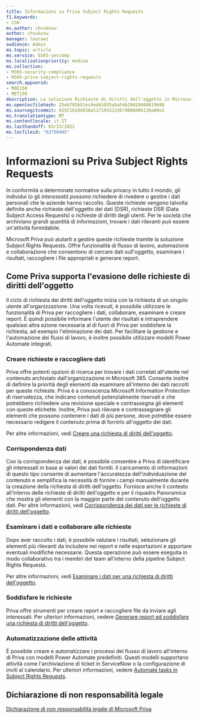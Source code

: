 ```yaml
---
title: Informazioni su Priva Subject Rights Requests
f1.keywords:
- CSH
ms.author: chvukosw
author: chvukosw
manager: laurawi
audience: Admin
ms.topic: article
ms.service: O365-seccomp
ms.localizationpriority: medium
ms.collection:
- M365-security-compliance
- M365-priva-subject-rights-requests
search.appverid:
- MOE150
- MET150
description: La soluzione Richieste di diritti dell'oggetto in Microsoft Priva consente di trovare dati personali e collaborare alla revisione del contenuto e alla creazione di report.
ms.openlocfilehash: 25eb785651ec0edd1035aba54b20d19404619b80
ms.sourcegitcommit: 02921b2dd438a517191522567908046b136a89e2
ms.translationtype: MT
ms.contentlocale: it-IT
ms.lasthandoff: 03/23/2022
ms.locfileid: "63758445"
---
```

# <a name="learn-about-priva-subject-rights-requests"></a>Informazioni su Priva Subject Rights Requests

In conformità a determinate normative sulla privacy in tutto il mondo, gli individui (o gli *interessati) possono* richiedere di rivedere o gestire i dati personali che le aziende hanno raccolto. Queste richieste vengono talvolta definite anche richieste dell'oggetto dei dati (DSR), richieste DSR (Data Subject Access Requests) o richieste di diritti degli utenti. Per le società che archiviano grandi quantità di informazioni, trovare i dati rilevanti può essere un'attività formidabile.

Microsoft Priva può aiutarti a gestire queste richieste tramite la soluzione Subject Rights Requests. Offre funzionalità di flusso di lavoro, automazione e collaborazione che consentono di cercare dati sull'oggetto, esaminare i risultati, raccogliere i file appropriati e generare report.

## <a name="how-priva-supports-subject-rights-request-fulfillment"></a>Come Priva supporta l'evasione delle richieste di diritti dell'oggetto

Il ciclo di richiesta dei diritti dell'oggetto inizia con la richiesta di un singolo utente all'organizzazione. Una volta ricevuti, è possibile utilizzare le funzionalità di Priva per raccogliere i dati, collaborare, esaminare e creare report. È quindi possibile informare l'utente dei risultati e intraprendere qualsiasi altra azione necessaria al di fuori di Priva per soddisfare la richiesta, ad esempio l'eliminazione dei dati. Per facilitare la gestione e l'automazione dei flussi di lavoro, è inoltre possibile utilizzare modelli Power Automate integrati.

### <a name="create-requests-and-collect-data"></a>Creare richieste e raccogliere dati

Priva offre potenti opzioni di ricerca per trovare i dati correlati all'utente nel contenuto archiviato dall'organizzazione in Microsoft 365. Consente inoltre di definire la priorità degli elementi da esaminare all'interno dei dati raccolti per queste richieste. Priva è a conoscenza Microsoft Information Protection di riservatezza, che indicano contenuti potenzialmente riservati e che potrebbero richiedere una revisione speciale e contrassegna gli elementi con queste etichette. Inoltre, Priva può rilevare e contrassegnare gli elementi che possono contenere i dati di più persone, dove potrebbe essere necessario redigere il contenuto prima di fornirlo all'oggetto dei dati.

Per altre informazioni, vedi [Creare una richiesta di diritti dell'oggetto](subject-rights-requests-create.md).

### <a name="data-matching"></a>Corrispondenza dati

Con la corrispondenza dei dati, è possibile consentire a Priva di identificare gli interessati in base ai valori dei dati forniti. Il caricamento di informazioni di questo tipo consente di aumentare l'accuratezza dell'individuazione del contenuto e semplifica la necessità di fornire i campi manualmente durante la creazione della richiesta di diritti dell'oggetto. Fornisce anche il contesto all'interno delle richieste di diritti dell'oggetto e per il riquadro Panoramica che mostra gli elementi con la maggior parte del contenuto dell'oggetto dati. Per altre informazioni, vedi [Corrispondenza dei dati per le richieste di diritti dell'oggetto](subject-rights-requests-data-match.md).

### <a name="review-data-and-collaborate-on-requests"></a>Esaminare i dati e collaborare alle richieste

Dopo aver raccolto i dati, è possibile valutare i risultati, selezionare gli elementi più rilevanti da includere nei report e nelle esportazioni e apportare eventuali modifiche necessarie. Questa operazione può essere eseguita in modo collaborativo tra i membri del team all'interno della pipeline Subject Rights Requests.

Per altre informazioni, vedi [Esaminare i dati per una richiesta di diritti dell'oggetto](subject-rights-requests-data-review.md).

### <a name="fulfill-requests"></a>Soddisfare le richieste

Priva offre strumenti per creare report e raccogliere file da inviare agli interessati. Per ulteriori informazioni, vedere [Generare report ed soddisfare una richiesta di diritti dell'oggetto](subject-rights-requests-reports.md).

### <a name="automate-tasks"></a>Automatizzazione delle attività

È possibile creare e automatizzare i processi del flusso di lavoro all'interno di Priva con modelli Power Automate predefiniti. Questi modelli supportano attività come l'archiviazione di ticket in ServiceNow o la configurazione di inviti al calendario. Per ulteriori informazioni, vedere [Automate tasks in Subject Rights Requests](subject-rights-requests-automate.md).

## <a name="legal-disclaimer"></a>Dichiarazione di non responsabilità legale

[Dichiarazione di non responsabilità legale di Microsoft Priva](priva-disclaimer.md)
